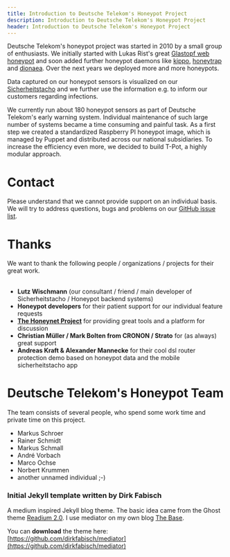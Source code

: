 ```yaml
---
title: Introduction to Deutsche Telekom's Honeypot Project
description: Introduction to Deutsche Telekom's Honeypot Project
header: Introduction to Deutsche Telekom's Honeypot Project
---
```


Deutsche Telekom's honeypot project was started in 2010 by a small group of enthusiasts. We initially started with Lukas Rist's great [Glastopf web honeypot](http://glastopf.org/) and soon added further honeypot daemons like [kippo](https://github.com/desaster/kippo), [honeytrap](http://honeytrap.carnivore.it/) and [dionaea](http://dionaea.carnivore.it/). Over the next years we deployed more and more honeypots.

Data captured on our honeypot sensors is visualized on our [Sicherheitstacho](http://www.sicherheitstacho.eu) and we further use the information
e.g. to inform our customers regarding infections.

We currently run about 180 honeypot sensors as part of Deutsche Telekom's early warning system. Individual maintenance of such large number of systems became a time consuming and painful task. As a first step we created a standardized Raspberry PI honeypot image, which is managed by Puppet and distributed across our national subsidiaries. To increase the efficiency even more, we decided to build T-Pot, a highly modular approach.


# Contact

Please understand that we cannot provide support on an individual basis. We will try to address questions, bugs and problems on our [GitHub issue list](https://github.com/dtag-dev-sec/tpotce/issues).

# Thanks

We want to thank the following people / organizations / projects for their great work.<br><br>


- **Lutz Wischmann** (our consultant / friend / main developer of Sicherheitstacho / Honeypot backend systems)
- **Honeypot developers** for their patient support for our individual feature requests
- **[The Honeynet Project](http://www.honeynet.org)** for providing great tools and a platform for discussion
- **Christian Müller / Mark Bolten from CRONON / Strato** for (as always) great support
- **Andreas Kraft & Alexander Mannecke** for their cool dsl router protection demo based on honeypot data and the mobile sicherheitstacho app 

# Deutsche Telekom's Honeypot Team

The team consists of several people, who spend some work time and private time on this project.

- Markus Schroer
- Rainer Schmidt
- Markus Schmall
- André Vorbach
- Marco Ochse
- Norbert Krummen
- another unnamed individual ;-)


### Initial Jekyll template written by Dirk Fabisch

A medium inspired Jekyll blog theme. The basic idea came from the Ghost theme 
[Readium 2.0](http://www.svenread.com/readium-ghost-theme/). I use mediator on my own blog [The Base](blog.base68.com).

You can **download** the theme here:
[https://github.com/dirkfabisch/mediator](https://github.com/dirkfabisch/mediator) 

